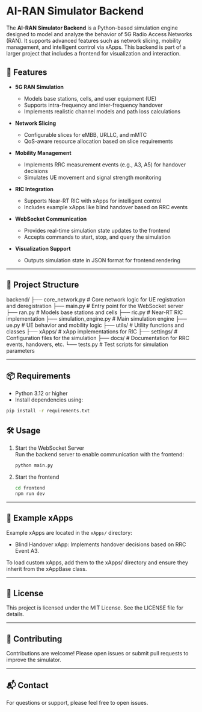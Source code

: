 # AI-RAN Simulator Backend

The **AI-RAN Simulator Backend** is a Python-based simulation engine designed to model and analyze the behavior of 5G Radio Access Networks (RAN). It supports advanced features such as network slicing, mobility management, and intelligent control via xApps. This backend is part of a larger project that includes a frontend for visualization and interaction.

## 🚀 Features

- **5G RAN Simulation**
  - Models base stations, cells, and user equipment (UE)
  - Supports intra-frequency and inter-frequency handover
  - Implements realistic channel models and path loss calculations

- **Network Slicing**
  - Configurable slices for eMBB, URLLC, and mMTC
  - QoS-aware resource allocation based on slice requirements

- **Mobility Management**
  - Implements RRC measurement events (e.g., A3, A5) for handover decisions
  - Simulates UE movement and signal strength monitoring

- **RIC Integration**
  - Supports Near-RT RIC with xApps for intelligent control
  - Includes example xApps like blind handover based on RRC events

- **WebSocket Communication**
  - Provides real-time simulation state updates to the frontend
  - Accepts commands to start, stop, and query the simulation

- **Visualization Support**
  - Outputs simulation state in JSON format for frontend rendering

---

## 📁 Project Structure
backend/
├── core_network.py # Core network logic for UE  registration and deregistration
├── main.py # Entry point for the WebSocket server
├── ran.py # Models base stations and cells
├── ric.py # Near-RT RIC implementation
├── simulation_engine.py # Main simulation engine
├── ue.py # UE behavior and mobility logic
├── utils/ # Utility functions and classes
├── xApps/ # xApp implementations for RIC
├── settings/ # Configuration files for the simulation
├── docs/ # Documentation for RRC events, handovers, etc.
└── tests.py # Test scripts for simulation parameters

---

## 📦 Requirements

- Python 3.12 or higher  
- Install dependencies using:

```bash
pip install -r requirements.txt
```

## 🛠️ Usage
1. Start the WebSocket Server <br>Run the backend server to enable communication with the frontend:

    ```bash
    python main.py
    ```

2. Start the frontend <br> 

    ```bash
    cd frontend
    npm run dev
    ```
    
--- 

## 🧠 Example xApps

Example xApps are located in the `xApps/` directory:

* Blind Handover xApp: Implements handover decisions based on RRC Event A3.

To load custom xApps, add them to the xApps/ directory and ensure they inherit from the xAppBase class.

---

## 📝 License
This project is licensed under the MIT License. See the LICENSE file for details.

--- 

## 🤝 Contributing
Contributions are welcome! Please open issues or submit pull requests to improve the simulator.

--- 

## 📬 Contact
For questions or support, please feel free to open issues.




